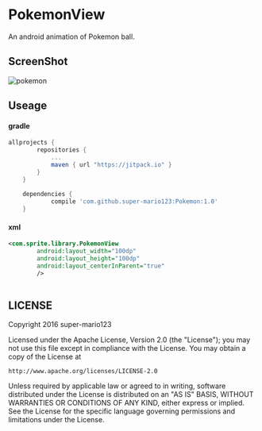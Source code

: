 # PokemonView 

An android animation of Pokemon ball.

## ScreenShot

![pokemon](https://github.com/super-mario123/Pokemon/blob/master/screenshots/pokemon.gif?raw=true)

## Useage

#### gradle

```gradle
allprojects {
		repositories {
			...
			maven { url "https://jitpack.io" }
		}
	}
    
    dependencies {
	        compile 'com.github.super-mario123:Pokemon:1.0'
	}
```

#### xml
```xml
<com.sprite.library.PokemonView
        android:layout_width="100dp"
        android:layout_height="100dp"
        android:layout_centerInParent="true"
        />
        
```

## LICENSE
Copyright 2016 super-mario123

Licensed under the Apache License, Version 2.0 (the "License");
you may not use this file except in compliance with the License.
You may obtain a copy of the License at

    http://www.apache.org/licenses/LICENSE-2.0

Unless required by applicable law or agreed to in writing, software
distributed under the License is distributed on an "AS IS" BASIS,
WITHOUT WARRANTIES OR CONDITIONS OF ANY KIND, either express or implied.
See the License for the specific language governing permissions and
limitations under the License.
